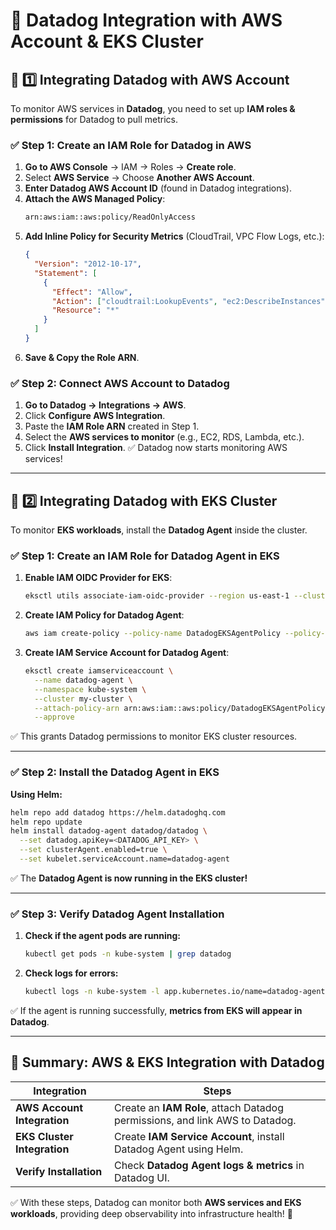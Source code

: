 # 📌 Datadog Integration with AWS Account & EKS Cluster

## **🔹 1️⃣ Integrating Datadog with AWS Account**
To monitor AWS services in **Datadog**, you need to set up **IAM roles & permissions** for Datadog to pull metrics.

### ✅ **Step 1: Create an IAM Role for Datadog in AWS**
1. **Go to AWS Console** → IAM → Roles → **Create role**.
2. Select **AWS Service** → Choose **Another AWS Account**.
3. **Enter Datadog AWS Account ID** (found in Datadog integrations).
4. **Attach the AWS Managed Policy**:
   ```bash
   arn:aws:iam::aws:policy/ReadOnlyAccess
   ```
5. **Add Inline Policy for Security Metrics** (CloudTrail, VPC Flow Logs, etc.):
   ```json
   {
     "Version": "2012-10-17",
     "Statement": [
       {
         "Effect": "Allow",
         "Action": ["cloudtrail:LookupEvents", "ec2:DescribeInstances"],
         "Resource": "*"
       }
     ]
   }
   ```
6. **Save & Copy the Role ARN**.

### ✅ **Step 2: Connect AWS Account to Datadog**
1. **Go to Datadog → Integrations → AWS**.
2. Click **Configure AWS Integration**.
3. Paste the **IAM Role ARN** created in Step 1.
4. Select the **AWS services to monitor** (e.g., EC2, RDS, Lambda, etc.).
5. Click **Install Integration**.
✅ Datadog now starts monitoring AWS services!

---

## **🔹 2️⃣ Integrating Datadog with EKS Cluster**
To monitor **EKS workloads**, install the **Datadog Agent** inside the cluster.

### ✅ **Step 1: Create an IAM Role for Datadog Agent in EKS**
1. **Enable IAM OIDC Provider for EKS**:
   ```bash
   eksctl utils associate-iam-oidc-provider --region us-east-1 --cluster my-cluster --approve
   ```
2. **Create IAM Policy for Datadog Agent**:
   ```bash
   aws iam create-policy --policy-name DatadogEKSAgentPolicy --policy-document file://datadog-policy.json
   ```
3. **Create IAM Service Account for Datadog Agent**:
   ```bash
   eksctl create iamserviceaccount \
     --name datadog-agent \
     --namespace kube-system \
     --cluster my-cluster \
     --attach-policy-arn arn:aws:iam::aws:policy/DatadogEKSAgentPolicy \
     --approve
   ```
✅ This grants Datadog permissions to monitor EKS cluster resources.

---

### ✅ **Step 2: Install the Datadog Agent in EKS**
**Using Helm:**
```bash
helm repo add datadog https://helm.datadoghq.com
helm repo update
helm install datadog-agent datadog/datadog \
  --set datadog.apiKey=<DATADOG_API_KEY> \
  --set clusterAgent.enabled=true \
  --set kubelet.serviceAccount.name=datadog-agent
```
✅ The **Datadog Agent is now running in the EKS cluster!**

---

### ✅ **Step 3: Verify Datadog Agent Installation**
1. **Check if the agent pods are running:**
   ```bash
   kubectl get pods -n kube-system | grep datadog
   ```
2. **Check logs for errors:**
   ```bash
   kubectl logs -n kube-system -l app.kubernetes.io/name=datadog-agent
   ```
✅ If the agent is running successfully, **metrics from EKS will appear in Datadog**.

---

## **🚀 Summary: AWS & EKS Integration with Datadog**
| **Integration** | **Steps** |
|---------------|---------|
| **AWS Account Integration** | Create an **IAM Role**, attach Datadog permissions, and link AWS to Datadog. |
| **EKS Cluster Integration** | Create **IAM Service Account**, install Datadog Agent using Helm. |
| **Verify Installation** | Check **Datadog Agent logs & metrics** in Datadog UI. |

✅ With these steps, Datadog can monitor both **AWS services and EKS workloads**, providing deep observability into infrastructure health! 🚀

